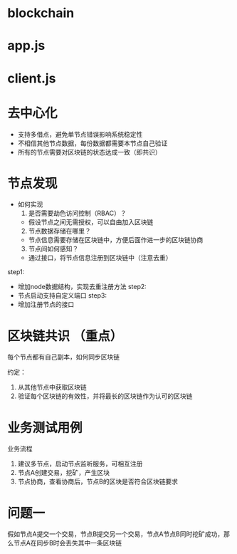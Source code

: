 # blockchain

# app.js
# client.js

# 去中心化

- 支持多借点，避免单节点错误影响系统稳定性
- 不相信其他节点数据，每份数据都需要本节点自己验证
- 所有的节点需要对区块链的状态达成一致（即共识）

# 节点发现

- 如何实现
  1. 是否需要劫色访问控制（RBAC）？
    - 假设节点之间无需授权，可以自由加入区块链
  2. 节点数据存储在哪里？
    - 节点信息需要存储在区块链中，方便后面作进一步的区块链协商
  3. 节点间如何感知？
    - 通过接口，将节点信息注册到区块链中（注意去重）

step1:
  - 增加node数据结构，实现去重注册方法
step2:
  - 节点启动支持自定义端口
step3:
  - 增加注册节点的接口

# 区块链共识 （重点）

每个节点都有自己副本，如何同步区块链

约定：
  1. 从其他节点中获取区块链
  2. 验证每个区块链的有效性，并将最长的区块链作为认可的区块链


# 业务测试用例

业务流程

1. 建议多节点，启动节点监听服务，可相互注册
2. 节点A创建交易，挖矿，产生区块
3. 节点协商，查看协商后，节点B的区块是否符合区块链要求



# 问题一

假如节点A提交一个交易，节点B提交另一个交易，节点A节点B同时挖矿成功，那么节点A在同步B时会丢失其中一条区块链
